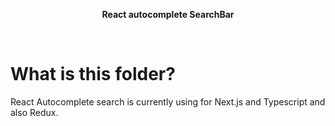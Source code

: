 <p align="center">
    <strong>React autocomplete SearchBar</strong>
</p>
<br/>

# What is this folder?

React Autocomplete search is currently using for Next.js and Typescript and also Redux.
